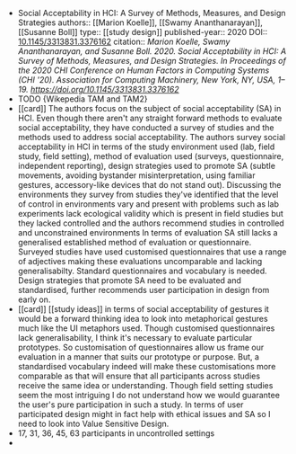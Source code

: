 - Social Acceptability in HCI: A Survey of Methods, Measures, and Design Strategies
  authors:: [[Marion Koelle]], [[Swamy Ananthanarayan]], [[Susanne Boll]]
  type:: [[study design]]
  published-year:: 2020
  DOI:: [10.1145/3313831.3376162](http://dx.doi.org/10.1145/3313831.3376162) 
  citation:: *Marion Koelle, Swamy Ananthanarayan, and Susanne Boll. 2020. Social Acceptability in HCI: A Survey of Methods, Measures, and Design Strategies. In Proceedings of the 2020 CHI Conference on Human Factors in Computing Systems (CHI '20). Association for Computing Machinery, New York, NY, USA, 1–19. https://doi.org/10.1145/3313831.3376162*
- TODO {Wikepedia TAM and TAM2}
- [[card]] The authors focus on the subject of social acceptability (SA) in HCI. Even though there aren't any straight forward methods to evaluate social acceptability, they have conducted a survey of studies and the methods used to address social acceptability. The authors survey social acceptability in HCI in terms of the study environment used (lab, field study, field setting), method of evaluation used (surveys, questionnaire, independent reporting), design strategies used to promote SA (subtle movements, avoiding bystander misinterpretation, using familiar gestures, accessory-like devices that do not stand out).
  Discussing the environments they survey from studies they've identified that the level of control in  environments vary and present with problems such as lab experiments lack ecological validity which is present in field studies but they lacked controlled and the authors recommend studies in controlled and unconstrained environments
  In terms of evaluation SA still lacks a generalised established method of evaluation or questionnaire. Surveyed studies have used customised questionnaires that use a range of adjectives making these evaluations uncomparable and lacking generalisabilty. Standard questionnaires and vocabulary is needed.
  Design strategies that promote SA need to be evaluated and standardised, further recommends user participation in design from early on.
- [[card]] [[study ideas]] in terms of social acceptability of gestures it would be a forward thinking idea to look into metaphorical gestures much like the UI metaphors used.
  Though customised questionnaires lack generalisability, I think it's necessary to evaluate particular prototypes. So customisation of questionnaires allow us frame our evaluation in a manner that suits our prototype or purpose. But, a standardised vocabulary indeed will make these customisations more comparable as that will ensure that all participants across studies receive the same idea or understanding.
  Though field setting studies seem the most intriguing I do not understand how we would guarantee the user's pure participation in such a study.
  In terms of user participated design might in fact help with ethical issues and SA so I need to look into Value Sensitive Design.
- 17, 31, 36, 45, 63 participants in uncontrolled settings
-